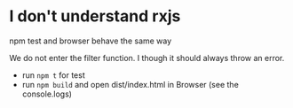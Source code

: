 # I don't understand rxjs

npm test and browser behave the same way

We do not enter the filter function. I though it should always throw an error.

* run `npm t` for test
* run `npm build` and open dist/index.html in Browser (see the console.logs)
